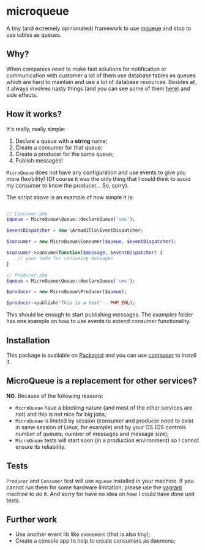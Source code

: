 # microqueue
A tiny (and extremely opinionated) framework to use [mqueue](http://linux.die.net/man/7/mq_overview) and stop to use tables as queues.

## Why?

When companies need to make fast solutions for notification or communication with customer a lot of them use database tables as queues which are hard to maintain and use a lot of database resources. Besides all, it always involves nasty things (and you can see some of them [here](https://blog.engineyard.com/2011/5-subtle-ways-youre-using-mysql-as-a-queue-and-why-itll-bite-you/)) and side effects.

## How it works?

It's really, really simple:

1. Declare a queue with a **string** name;
2. Create a consumer for that queue;
3. Create a producer for the same queue;
4. Publish messages!

```MicroQueue``` does not have any configuration and use events to give you more flexibility! (Of course it was the only thing that I could think to avoid my consumer to know the producer... So, sorry).

The script above is an example of how simple it is:

```php

// Consumer.php
$queue = MicroQueue\Queue::declareQueue('sms');

$eventDispatcher = new \Armadillo\EventDispatcher;

$consumer = new MicroQueue\Consumer($queue, $eventDispatcher);

$consumer->consume(function($message, $eventDispatcher) {
    // your code for consuming messages
}

// Producer.php
$queue = MicroQueue\Queue::declareQueue('sms');

$producer = new MicroQueue\Producer($queue);

$producer->publish('This is a test' . PHP_EOL);

```

This should be enough to start publishing messages. The *examples* folder has one example on how to use events to extend consumer functionality.

## Installation

This package is available on [Packagist](https://packagist.org/packages/nelsonsar/microqueue) and you can use [composer](https://getcomposer.org/) to install it.

## MicroQueue is a replacement for other services?

**NO**. Because of the following reasons:

- ```MicroQueue``` have a blocking nature (and most of the other services are not) and this is not nice for big jobs;
- ```MicroQueue``` is limited by session (consumer and producer need to exist in same session of Linux, for example) and by your OS (OS controls number of queues, number of messages and message size);
- ```MicroQueue``` tests will start soon (in a production environment) so I cannot ensure its reliability.

## Tests

```Producer``` and ```Consumer``` test will use ```mqueue``` installed in your machine. If you cannot run them for some hardware limitation, please use the [vagrant](https://www.vagrantup.com/) machine to do it. And sorry for have no idea on how I could have done unit tests.

## Further work

- Use another event lib like ```evenement``` (that is also tiny);
- Create a console app to help to create consumers as daemons;
